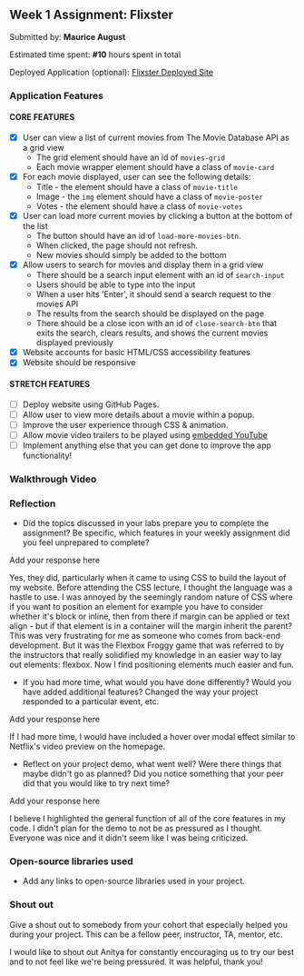 
## Week 1 Assignment: Flixster

Submitted by: **Maurice August**

Estimated time spent: **#10** hours spent in total

Deployed Application (optional): [Flixster Deployed Site](ADD_LINK_HERE)

### Application Features

#### CORE FEATURES

- [X] User can view a list of current movies from The Movie Database API as a grid view
  - The grid element should have an id of `movies-grid`
  - Each movie wrapper element should have a class of `movie-card`
- [X] For each movie displayed, user can see the following details:
  - Title - the element should have a class of `movie-title`
  - Image - the `img` element should have a class of `movie-poster`
  - Votes - the element should have a class of `movie-votes`
- [X] User can load more current movies by clicking a button at the bottom of the list
  - The button should have an id of `load-more-movies-btn`.
  - When clicked, the page should not refresh.
  - New movies should simply be added to the bottom
- [X] Allow users to search for movies and display them in a grid view
  - There should be a search input element with an id of `search-input`
  - Users should be able to type into the input
  - When a user hits 'Enter', it should send a search request to the movies API
  - The results from the search should be displayed on the page
  - There should be a close icon with an id of `close-search-btn` that exits the search, clears results, and shows the current movies displayed previously
- [X] Website accounts for basic HTML/CSS accessibility features
- [X] Website should be responsive

#### STRETCH FEATURES

- [ ] Deploy website using GitHub Pages. 
- [ ] Allow user to view more details about a movie within a popup.
- [ ] Improve the user experience through CSS & animation.
- [ ] Allow movie video trailers to be played using [embedded YouTube](https://support.google.com/youtube/answer/171780?hl=en)
- [ ] Implement anything else that you can get done to improve the app functionality!

### Walkthrough Video



### Reflection

* Did the topics discussed in your labs prepare you to complete the assignment? Be specific, which features in your weekly assignment did you feel unprepared to complete?

Add your response here

Yes, they did, particularly when it came to using CSS to build the layout of my website. Before attending the CSS lecture, I 
thought the language was a hastle to use. I was annoyed by the seemingly random nature of CSS where if you want to position an element for example you have to consider whether it's block or inline, then from there if margin can be applied or text align - but if that element is in a container will the margin inherit the parent? This was very frustrating for me as someone who comes from back-end development. But it was the Flexbox Froggy game that was referred to by the instructors that really solidified my knowledge in an easier way to lay out elements: flexbox. Now I find positioning elements much easier and fun.

* If you had more time, what would you have done differently? Would you have added additional features? Changed the way your project responded to a particular event, etc.
  
Add your response here

If I had more time, I would have included a hover over modal effect similar to Netflix's video preview on the homepage.

* Reflect on your project demo, what went well? Were there things that maybe didn't go as planned? Did you notice something that your peer did that you would like to try next time?

Add your response here

I believe I highlighted the general function of all of the core features in my code. I didn't plan for the demo to not be as pressured as I thought. Everyone was nice and it didn't seem like I was being criticized.

### Open-source libraries used

- Add any links to open-source libraries used in your project.

### Shout out

Give a shout out to somebody from your cohort that especially helped you during your project. This can be a fellow peer, instructor, TA, mentor, etc.

I would like to shout out Anitya for constantly encouraging us to try our best and to not feel like we're being pressured. It was helpful, thank you!
